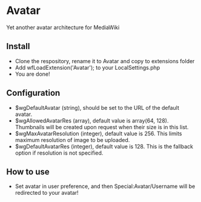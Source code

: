 # Avatar
Yet another avatar architecture for MediaWiki

## Install
* Clone the respository, rename it to Avatar and copy to extensions folder
* Add wfLoadExtension('Avatar'); to your LocalSettings.php
* You are done!

## Configuration
* $wgDefaultAvatar (string), should be set to the URL of the default avatar.
* $wgAllowedAvatarRes (array), default value is array(64, 128). Thumbnails will be created upon request when their size is in this list.
* $wgMaxAvatarResolution (integer), default value is 256. This limits maximum resolution of image to be uploaded.
* $wgDefaultAvatarRes (integer), default value is 128. This is the fallback option if resolution is not specified.

## How to use
* Set avatar in user preference, and then Special:Avatar/Username will be redirected to your avatar!
